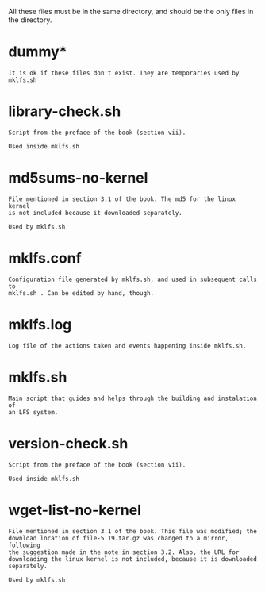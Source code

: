 
All these files must be in the same directory, and should be the only files in
the directory.

dummy*
======

    It is ok if these files don't exist. They are temporaries used by mklfs.sh


library-check.sh
================

    Script from the preface of the book (section vii).

    Used inside mklfs.sh


md5sums-no-kernel
=================

    File mentioned in section 3.1 of the book. The md5 for the linux kernel
    is not included because it downloaded separately.

    Used by mklfs.sh


mklfs.conf
==========

    Configuration file generated by mklfs.sh, and used in subsequent calls to
    mklfs.sh . Can be edited by hand, though.


mklfs.log
=========

    Log file of the actions taken and events happening inside mklfs.sh.


mklfs.sh
========

    Main script that guides and helps through the building and instalation of
    an LFS system.


version-check.sh
================

    Script from the preface of the book (section vii).

    Used inside mklfs.sh


wget-list-no-kernel
===================

    File mentioned in section 3.1 of the book. This file was modified; the
    download location of file-5.19.tar.gz was changed to a mirror, following
    the suggestion made in the note in section 3.2. Also, the URL for
    downloading the linux kernel is not included, because it is downloaded
    separately.

    Used by mklfs.sh
